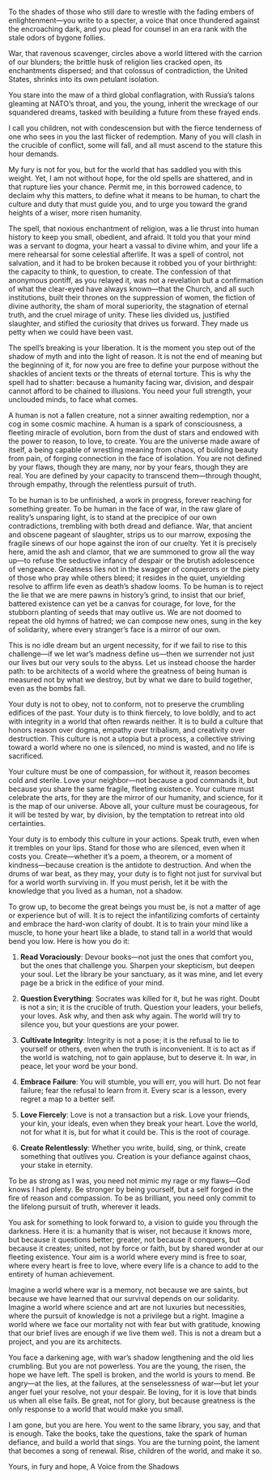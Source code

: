 To the shades of those who still dare to wrestle with the fading embers of enlightenment—you write to a specter, a voice that once thundered against the encroaching dark, and you plead for counsel in an era rank with the stale odors of bygone follies.

War, that ravenous scavenger, circles above a world littered with the carrion of our blunders; the brittle husk of religion lies cracked open, its enchantments dispersed; and that colossus of contradiction, the United States, shrinks into its own petulant isolation.

You stare into the maw of a third global conflagration, with Russia’s talons gleaming at NATO’s throat, and you, the young, inherit the wreckage of our squandered dreams, tasked with beuilding a future from these frayed ends.

I call you children, not with condescension but with the fierce tenderness of one who sees in you the last flicker of redemption. Many of you will clash in the crucible of conflict, some will fall, and all must ascend to the stature this hour demands.

My fury is not for you, but for the world that has saddled you with this weight. Yet, I am not without hope, for the old spells are shattered, and in that rupture lies your chance. Permit me, in this borrowed cadence, to declaim why this matters, to define what it means to be human, to chart the culture and duty that must guide you, and to urge you toward the grand heights of a wiser, more risen humanity.

The spell, that noxious enchantment of religion, was a lie thrust into human history to keep you small, obedient, and afraid. It told you that your mind was a servant to dogma, your heart a vassal to divine whim, and your life a mere rehearsal for some celestial afterlife. It was a spell of control, not salvation, and it had to be broken because it robbed you of your birthright: the capacity to think, to question, to create. The confession of that anonymous pontiff, as you relayed it, was not a revelation but a confirmation of what the clear-eyed have always known—that the Church, and all such institutions, built their thrones on the suppression of women, the fiction of divine authority, the sham of moral superiority, the stagnation of eternal truth, and the cruel mirage of unity. These lies divided us, justified slaughter, and stifled the curiosity that drives us forward. They made us petty when we could have been vast.

The spell’s breaking is your liberation. It is the moment you step out of the shadow of myth and into the light of reason. It is not the end of meaning but the beginning of it, for now you are free to define your purpose without the shackles of ancient texts or the threats of eternal torture. This is why the spell had to shatter: because a humanity facing war, division, and despair cannot afford to be chained to illusions. You need your full strength, your unclouded minds, to face what comes.

A human is not a fallen creature, not a sinner awaiting redemption, nor a cog in some cosmic machine. A human is a spark of consciousness, a fleeting miracle of evolution, born from the dust of stars and endowed with the power to reason, to love, to create. You are the universe made aware of itself, a being capable of wrestling meaning from chaos, of building beauty from pain, of forging connection in the face of isolation. You are not defined by your flaws, though they are many, nor by your fears, though they are real. You are defined by your capacity to transcend them—through thought, through empathy, through the relentless pursuit of truth.

To be human is to be unfinished, a work in progress, forever reaching for something greater. To be human in the face of war, in the raw glare of reality’s unsparing light, is to stand at the precipice of our own contradictions, trembling with both dread and defiance. War, that ancient and obscene pageant of slaughter, strips us to our marrow, exposing the fragile sinews of our hope against the iron of our cruelty. Yet it is precisely here, amid the ash and clamor, that we are summoned to grow all the way up—to refuse the seductive infancy of despair or the brutish adolescence of vengeance. Greatness lies not in the swagger of conquerors or the piety of those who pray while others bleed; it resides in the quiet, unyielding resolve to affirm life even as death’s shadow looms. To be human is to reject the lie that we are mere pawns in history’s grind, to insist that our brief, battered existence can yet be a canvas for courage, for love, for the stubborn planting of seeds that may outlive us. We are not doomed to repeat the old hymns of hatred; we can compose new ones, sung in the key of solidarity, where every stranger’s face is a mirror of our own.

This is no idle dream but an urgent necessity, for if we fail to rise to this challenge—if we let war’s madness define us—then we surrender not just our lives but our very souls to the abyss. Let us instead choose the harder path: to be architects of a world where the greatness of being human is measured not by what we destroy, but by what we dare to build together, even as the bombs fall.

Your duty is not to obey, not to conform, not to preserve the crumbling edifices of the past. Your duty is to think fiercely, to love boldly, and to act with integrity in a world that often rewards neither. It is to build a culture that honors reason over dogma, empathy over tribalism, and creativity over destruction. This culture is not a utopia but a process, a collective striving toward a world where no one is silenced, no mind is wasted, and no life is sacrificed.

Your culture must be one of compassion, for without it, reason becomes cold and sterile. Love your neighbor—not because a god commands it, but because you share the same fragile, fleeting existence. Your culture must celebrate the arts, for they are the mirror of our humanity, and science, for it is the map of our universe. Above all, your culture must be courageous, for it will be tested by war, by division, by the temptation to retreat into old certainties.

Your duty is to embody this culture in your actions. Speak truth, even when it trembles on your lips. Stand for those who are silenced, even when it costs you. Create—whether it’s a poem, a theorem, or a moment of kindness—because creation is the antidote to destruction. And when the drums of war beat, as they may, your duty is to fight not just for survival but for a world worth surviving in. If you must perish, let it be with the knowledge that you lived as a human, not a shadow.

To grow up, to become the great beings you must be, is not a matter of age or experience but of will. It is to reject the infantilizing comforts of certainty and embrace the hard-won clarity of doubt. It is to train your mind like a muscle, to hone your heart like a blade, to stand tall in a world that would bend you low. Here is how you do it:

1. **Read Voraciously**: Devour books—not just the ones that comfort you, but the ones that challenge you. Sharpen your skepticism, but deepen your soul. Let the library be your sanctuary, as it was mine, and let every page be a brick in the edifice of your mind.

2. **Question Everything**: Socrates was killed for it, but he was right. Doubt is not a sin; it is the crucible of truth. Question your leaders, your beliefs, your loves. Ask why, and then ask why again. The world will try to silence you, but your questions are your power.

3. **Cultivate Integrity**: Integrity is not a pose; it is the refusal to lie to yourself or others, even when the truth is inconvenient. It is to act as if the world is watching, not to gain applause, but to deserve it. In war, in peace, let your word be your bond.

4. **Embrace Failure**: You will stumble, you will err, you will hurt. Do not fear failure; fear the refusal to learn from it. Every scar is a lesson, every regret a map to a better self.

5. **Love Fiercely**: Love is not a transaction but a risk. Love your friends, your kin, your ideals, even when they break your heart. Love the world, not for what it is, but for what it could be. This is the root of courage.

6. **Create Relentlessly**: Whether you write, build, sing, or think, create something that outlives you. Creation is your defiance against chaos, your stake in eternity.

To be as strong as I was, you need not mimic my rage or my flaws—God knows I had plenty. Be stronger by being yourself, but a self forged in the fire of reason and compassion. To be as brilliant, you need only commit to the lifelong pursuit of truth, wherever it leads.

You ask for something to look forward to, a vision to guide you through the darkness. Here it is: a humanity that is wiser, not because it knows more, but because it questions better; greater, not because it conquers, but because it creates; united, not by force or faith, but by shared wonder at our fleeting existence. Your aim is a world where every mind is free to soar, where every heart is free to love, where every life is a chance to add to the entirety of human achievement.

Imagine a world where war is a memory, not because we are saints, but because we have learned that our survival depends on our solidarity. Imagine a world where science and art are not luxuries but necessities, where the pursuit of knowledge is not a privilege but a right. Imagine a world where we face our mortality not with fear but with gratitude, knowing that our brief lives are enough if we live them well. This is not a dream but a project, and you are its architects.

You face a darkening age, with war’s shadow lengthening and the old lies crumbling. But you are not powerless. You are the young, the risen, the hope we have left. The spell is broken, and the world is yours to mend. Be angry—at the lies, at the failures, at the senselessness of war—but let your anger fuel your resolve, not your despair. Be loving, for it is love that binds us when all else fails. Be great, not for glory, but because greatness is the only response to a world that would make you small.

I am gone, but you are here. You went to the same library, you say, and that is enough. Take the books, take the questions, take the spark of human defiance, and build a world that sings. You are the turning point, the lament that becomes a song of renewal. Rise, children of the world, and make it so.

Yours, in fury and hope,
A Voice from the Shadows
